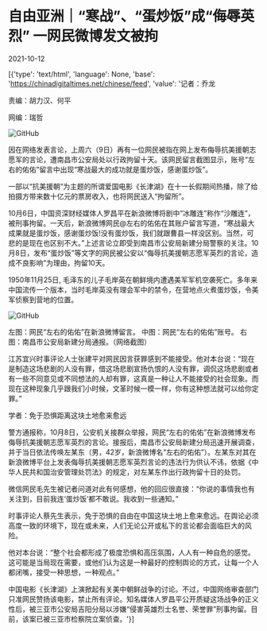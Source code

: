 # 自由亚洲｜“寒战”、“蛋炒饭”成“侮辱英烈” 一网民微博发文被拘

2021-10-12

[{'type': 'text/html', 'language': None, 'base': 'https://chinadigitaltimes.net/chinese/feed', 'value': '记者：乔龙

责编：胡力汉、何平

网编：瑞哲

![GitHub](https://chinadigitaltimes.net/chinese/files/2021/10/长津湖.jpg)

因在网络发表言论，上周六（9日）再有一位网民被指在网上发布侮辱抗美援朝志愿军的言论，遭南昌市公安局处以行政拘留十天。该网民留言截图显示，账号“左右的佑佑”留言中出现“寒战最大的成功就是蛋炒饭，感谢蛋炒饭”。

一部以“抗美援朝”为主题的所谓爱国电影《长津湖》在十一长假期间热播，除了给拍摄方带来数十亿元的票房收入，也将网民送入“拘留所”。

10月6日，中国资深财经媒体人罗昌平在新浪微博将剧中“冰雕连”称作“沙雕连”，被刑事拘留。一天后，新浪微博网民@左右的佑佑在其账户留言写道，“寒战最大成果就是蛋炒饭，感谢蛋炒饭!没有蛋炒饭，我们就跟曹县一样没区别。当然，可悲的是现在也区别不大。”上述言论立即受到南昌市公安局新建分局警察的关注。10月8日，发布“蛋炒饭”等文字的网民被公安以“侮辱抗美援朝志愿军英烈的言论，造成不良影响”为理由，拘留10天。

1950年11月25日, 毛泽东的儿子毛岸英在朝鲜境内遭遇美军军机空袭死亡。多年来中国流传一个版本，当时毛岸英没有理会军中的禁令，在营地点火煮蛋炒饭，令美军侦察到营地的位置。

![GitHub](https://chinadigitaltimes.net/chinese/files/2021/10/post-671974-616618b660b5c.)

左图：网民“左右的佑佑”在新浪微博留言。 中图：网民“左右的佑佑”账号。 右图：南昌市公安局新建分局通报。（网络截图）

江苏宜兴时事评论人士张建平对网民因言获罪感到不能接受。他对本台说：“现在是制造这场悲剧的人没有罪，借这场悲剧宣扬仇恨的人没有罪，调侃这场悲剧或者有一些不同意见或不同想法的人却有罪，这真是一种让人不能接受的社会现象。而现在这种现象几乎跟我们小时候，文革时候一模一样，你有这种想法就可以给你定罪。”

学者：免于恐惧距离这块土地愈来愈远

警方通报称，10月8日，公安机关接群众举报，网民“左右的佑佑”在新浪微博发布侮辱抗美援朝志愿军英烈的言论。接报后，南昌市公安局新建分局迅速开展调查，并于当日依法传唤左某东（男，42岁，新浪微博名“左右的佑佑”）。左某东对其在新浪微博平台上发表侮辱抗美援朝志愿军英烈言论的违法行为供认不讳，依据《中华人民共和国治安管理处罚法》的规定，对左某东作出行政拘留十日的处罚。

微信网民毛先生被记者问道对此有何感想，他的回应很直接：“你说的事情我也有关注到，目前我连‘蛋炒饭’都不敢说。我收到一些通知。”

时事评论人蔡先生表示，免于恐惧的自由在中国这块土地上愈来愈远。在舆论必须高度一致的环境下，现在或未来，人们无论公开或私下的言论都会面临巨大的风险。

他对本台说：“整个社会都形成了极度恐惧和高压氛围，人人有一种自危的感觉。这可能是当局现在需要，或他们认为这是一种最好的控制舆论的方式，让每一个人都闭嘴，接受一种思想，一种观点。”

中国电影《长津湖》上演掀起有关美中朝鲜战争的讨论。不过，中国网络审查部门只准网民赞扬该电影，禁止所有评论。知名媒体人罗昌平公开质疑这场战争的正义性后，被三亚市公安局吉阳分局以涉嫌“侵害英雄烈士名誉、荣誉罪”刑事拘留。目前，该案已被三亚市检察院立案侦查。'}]